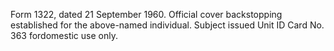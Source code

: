 Form 1322, dated 21 September 1960. Official cover backstopping established for the above-named individual. Subject issued Unit ID Card No. 363 fordomestic use only.